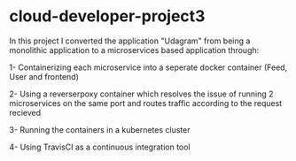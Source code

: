 # cloud-developer-project3

In this project I converted the application "Udagram" from being a monolithic application to a microservices based application through:

1- Containerizing each microservice into a seperate docker container (Feed, User and frontend)

2- Using a reverserpoxy container which resolves the issue of running 2 microservices on the same port and routes traffic according to the request recieved 

3- Running the containers in a kubernetes cluster 


4- Using TravisCI as a continuous integration tool
